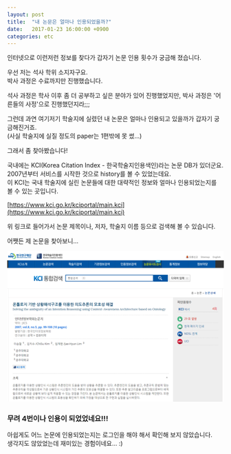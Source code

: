 ```yaml
---
layout: post
title:  "내 논문은 얼마나 인용되었을까?"
date:   2017-01-23 16:00:00 +0900
categories: etc
---
```

인터넷으로 이런저런 정보를 찾다가 갑자기 논문 인용 횟수가 궁금해 졌습니다.

우선 저는 석사 학위 소지자구요.  
박사 과정은 수료까지만 진행했습니다.

석사 과정은 학사 이후 좀 더 공부하고 싶은 분야가 있어 진행했었지만, 박사 과정은 '어른들의 사정'으로 진행했던지라;;;

그런데 과연 여기저기 학술지에 실렸던 내 논문은 얼마나 인용되고 있을까가 갑자기 궁금해진거죠.  
(사실 학술지에 실질 정도의 paper는 1편밖에 못 썼...)

그래서 좀 찾아봤습니다!

국내에는 KCI(Korea Citation Index - 한국학술지인용색인)라는 논문 DB가 있더군요.  
2007년부터 서비스를 시작한 것으로 history를 볼 수 있었는데요.  
이 KCI는 국내 학술지에 실린 논문들에 대한 대략적인 정보와 얼마나 인용되었는지를 볼 수 있는 곳입니다.

[https://www.kci.go.kr/kciportal/main.kci](https://www.kci.go.kr/kciportal/main.kci)

위 링크로 들어가서 논문 제목이나, 저자, 학술지 이름 등으로 검색해 볼 수 있습니다.

어쨋든 제 논문을 찾아보니...

![](/asserts/2017-01-23-kci/kci_01.png)

### 무려 4번이나 인용이 되었었네요!!!

아쉽게도 어느 논문에 인용되었는지는 로그인을 해야 해서 확인해 보지 않았습니다.  
생각지도 않았었는데 재미있는 경험이네요...  :)
